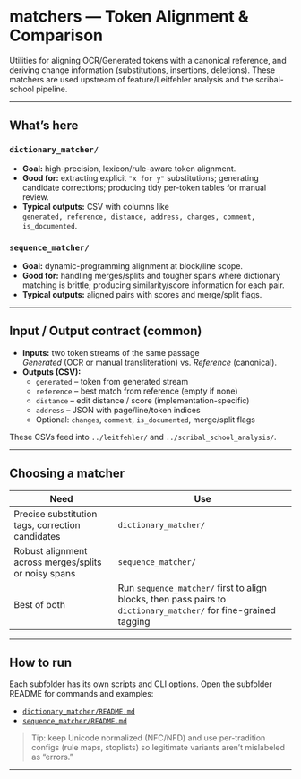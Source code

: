 # matchers — Token Alignment & Comparison

Utilities for aligning OCR/Generated tokens with a canonical reference, and
deriving change information (substitutions, insertions, deletions). These
matchers are used upstream of feature/Leitfehler analysis and the scribal-school
pipeline.

---

## What’s here

### `dictionary_matcher/`
- **Goal:** high-precision, lexicon/rule-aware token alignment.
- **Good for:** extracting explicit `"x for y"` substitutions; generating
  candidate corrections; producing tidy per-token tables for manual review.
- **Typical outputs:** CSV with columns like  
  `generated, reference, distance, address, changes, comment, is_documented`.

### `sequence_matcher/`
- **Goal:** dynamic-programming alignment at block/line scope.
- **Good for:** handling merges/splits and tougher spans where dictionary
  matching is brittle; producing similarity/score information for each pair.
- **Typical outputs:** aligned pairs with scores and merge/split flags.

---

## Input / Output contract (common)

- **Inputs:** two token streams of the same passage  
  *Generated* (OCR or manual transliteration) vs. *Reference* (canonical).
- **Outputs (CSV):**
  - `generated` – token from generated stream
  - `reference` – best match from reference (empty if none)
  - `distance` – edit distance / score (implementation-specific)
  - `address` – JSON with page/line/token indices
  - Optional: `changes`, `comment`, `is_documented`, merge/split flags

These CSVs feed into `../leitfehler/` and `../scribal_school_analysis/`.

---

## Choosing a matcher

| Need | Use |
|---|---|
| Precise substitution tags, correction candidates | `dictionary_matcher/` |
| Robust alignment across merges/splits or noisy spans | `sequence_matcher/` |
| Best of both | Run `sequence_matcher/` first to align blocks, then pass pairs to `dictionary_matcher/` for fine-grained tagging |

---

## How to run

Each subfolder has its own scripts and CLI options. Open the subfolder README
for commands and examples:

- [`dictionary_matcher/README.md`](./dictionary_matcher/README.md)
- [`sequence_matcher/README.md`](./sequence_matcher/README.md)

> Tip: keep Unicode normalized (NFC/NFD) and use per-tradition configs (rule
> maps, stoplists) so legitimate variants aren’t mislabeled as “errors.”

---
